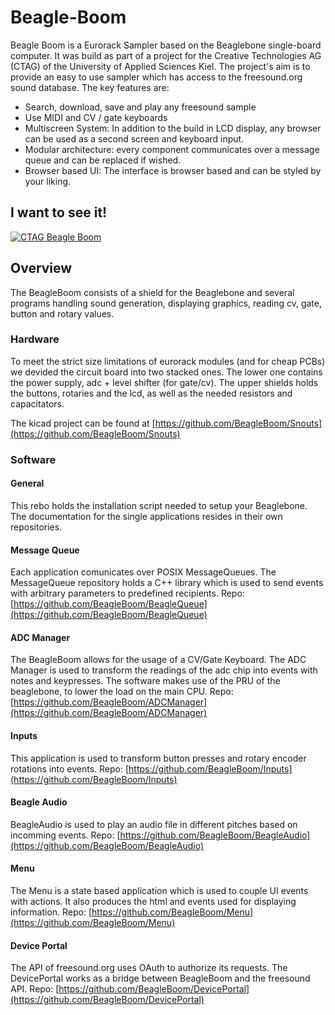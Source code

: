 # Beagle-Boom
Beagle Boom is a Eurorack Sampler based on the Beaglebone single-board computer.
It was build as part of a project for the Creative Technologies AG (CTAG) of the University of Applied Sciences Kiel.
The project's aim is to provide an easy to use sampler which has access to the freesound.org sound database. The key features are:

- Search, download, save and play any freesound sample
- Use MIDI and CV / gate keyboards
- Multiscreen System: In addition to the build in LCD display, any browser can be used as a second screen and keyboard input.
- Modular architecture: every component communicates over a message queue and can be replaced if wished.
- Browser based UI: The interface is browser based and can be styled by your liking.

## I want to see it!
[![CTAG Beagle Boom](https://img.youtube.com/vi/ARSwFIjIRGI/0.jpg)](https://www.youtube.com/watch?v=ARSwFIjIRGI)
## Overview
The BeagleBoom consists of a shield for the Beaglebone and several programs handling sound generation, displaying graphics, reading cv, gate, button and rotary values.
### Hardware
To meet the strict size limitations of eurorack modules (and for cheap PCBs) we devided the circuit board into two stacked ones. The lower one contains the power supply, adc + level shifter (for gate/cv). The upper shields holds the buttons, rotaries and the lcd, as well as the needed resistors and capacitators.

The kicad project can be found at [https://github.com/BeagleBoom/Snouts](https://github.com/BeagleBoom/Snouts)
### Software
#### General
This rebo holds the installation script needed to setup your Beaglebone. The documentation for the single applications resides in their own repositories.
#### Message Queue
Each application comunicates over POSIX MessageQueues. The MessageQueue repository holds a C++ library which is used to send events with arbitrary parameters to predefined recipients.
Repo: [https://github.com/BeagleBoom/BeagleQueue](https://github.com/BeagleBoom/BeagleQueue)
#### ADC Manager
The BeagleBoom allows for the usage of a CV/Gate Keyboard. The ADC Manager is used to transform the readings of the adc chip into events with notes and keypresses. The software makes use of the PRU of the beaglebone, to lower the load on the main CPU.
Repo: [https://github.com/BeagleBoom/ADCManager](https://github.com/BeagleBoom/ADCManager)
#### Inputs
This application is used to transform button presses and rotary encoder rotations into events.
Repo: [https://github.com/BeagleBoom/Inputs](https://github.com/BeagleBoom/Inputs)

#### Beagle Audio
BeagleAudio is used to play an audio file in different pitches based on incomming events.
Repo: [https://github.com/BeagleBoom/BeagleAudio](https://github.com/BeagleBoom/BeagleAudio)
#### Menu
The Menu is a state based application which is used to couple UI events with actions. It also produces the html and events used for displaying information.
Repo: [https://github.com/BeagleBoom/Menu](https://github.com/BeagleBoom/Menu)
#### Device Portal
The API of freesound.org uses OAuth to authorize its requests. The DevicePortal works as a bridge between BeagleBoom and the freesound API.
Repo: [https://github.com/BeagleBoom/DevicePortal](https://github.com/BeagleBoom/DevicePortal)
